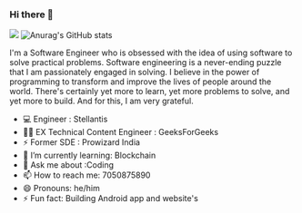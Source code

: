 ### Hi there 👋
![](https://komarev.com/ghpvc/?username=nishu9162306344&color=green)
![Anurag's GitHub stats](https://github-readme-stats.vercel.app/api?username=nishu9162306344&show_icons=true&theme=radical)

I'm a Software Engineer who is obsessed with the idea of using software to solve practical problems. Software engineering is a never-ending puzzle that I am passionately engaged in solving. I believe in the power of programming to transform and improve the lives of people around the world. There's certainly yet more to learn, yet more problems to solve, and yet more to build. And for this, I am very grateful.
- 💻 Engineer : Stellantis
- 👨‍💻 EX Technical Content Engineer : GeeksForGeeks 
- ⚡ Former SDE : Prowizard India
- 🌱 I’m currently learning: Blockchain
- 💬 Ask me about :Coding
- 📫 How to reach me: 7050875890
- 😄 Pronouns: he/him
- ⚡ Fun fact: Building Android app and website's 
